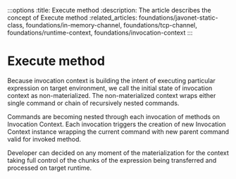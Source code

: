 :::options
:title: Execute method
:description: The article describes the concept of Execute method
:related_articles: foundations/javonet-static-class, foundations/in-memory-channel, foundations/tcp-channel, foundations/runtime-context, foundations/invocation-context
:::

# Execute method

Because invocation context is building the intent of executing particular expression on target environment, we call the initial state of invocation context as non-materialized. The non-materialized context wraps either single command or chain of recursively nested commands.  

Commands are becoming nested through each invocation of methods on Invocation Context. Each invocation triggers the creation of new Invocation Context instance wrapping the current command with new parent command valid for invoked method.  

Developer can decided on any moment of the materialization for the context taking full control of the chunks of the expression being transferred and processed on target runtime.  